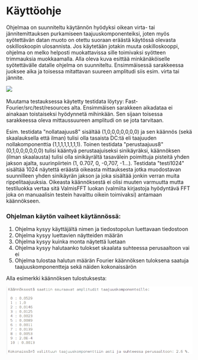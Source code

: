 # Käyttöohje

Ohjelmaa on suunniteltu käytännön hyödyksi oikean virta- tai jännitemittauksen purkamiseen taajuuskomponenteiksi, joten 
myös syötettävän datan muoto on otettu suoraan eräästä käytössä olevasta oskilloskoopin ulosannista. Jos käytetään jotakin muuta oskilloskooppi, ohjelma on melko helposti muokattavissa sille toimivaksi syötteen trimmauksia muokkaamalla.
Alla oleva kuva esittää minkänäköiselle syötettävälle datalle ohjelma on suunniteltu. Ensimmäisessä sarakkeessa juoksee aika ja toisessa mitattavan suureen amplitudi siis esim. virta tai jännite.

![](https://github.com/armijuha/Fast-Fourier/blob/main/Documentation/Testin%C3%A4ytekuva.png)

Muutama testauksessa käytetty testidata löytyy: Fast-Fourier/src/test/resources alta.
Ensimmäisen sarakkeen aikadataa ei ainakaan toistaiseksi hyödynnetä mihinkään. Sen sijaan toisessa sarakkeessa oleva
mittaussuureen amplitudi on se jota tarvitaan.

Esim. testidata "nollataajuus8" sisältää (1,0,0,0,0,0,0,0) ja sen käännös (sekä skaalauksella että ilman) tulisi olla tasaista DC:tä eli taajuuden
 nollakomponenttia (1,1,1,1,1,1,1,1).
Toinen testidata "perustaajuus8" (0,1,0,0,0,0,0,0) tulisi kääntyä perustaajuiseksi sinikäyräksi, käännöksen (ilman skaalausta) tulisi
olla sinikäyrältä tasavälein poimittuja pisteitä yhden jakson ajalta, suurinpiirtein (1, 0.707, 0, -0,707, -1...).
Testidata "testi1024" sisältää 1024 näytettä eräästä oikeasta mittauksesta jotka muodostavan suunnilleen yhden
 sinikäyrän jakson ja joka sisältää jonkin verran muita rippelitaajuuksia. Oikeasta käännöksestä ei olisi muuten varmuutta
 mutta testiluokka vertaa sitä ValmisFFT luokan (valmiita kirjastoja hyödyntävä FFT joka on manuaalisin testein havaittu oikein toimivaksi) antamaan käännökseen. 

### Ohjelman käytön vaiheet käytännössä:

1. Ohjelma kysyy käyttäjältä nimen ja tiedostopolun luettavaan tiedostoon
2. Ohjelma kysyy luettavien näytteiden määrän
3. Ohjelma kysyy kuinka monta näytettä luetaan
4. Ohjelma kysyy halutaanko tulokset skaalata suhteessa perusaaltoon vai ei
5. Ohjelma tulostaa halutun määrän Fourier käännöksen tuloksena saatuja taajuuskomponentteja sekä näiden kokonaissärön

Alla esimerkki käännöksen tulostuksesta: 

![](https://github.com/armijuha/Fast-Fourier/blob/main/Documentation/esimerkkitulostus.png)
 
